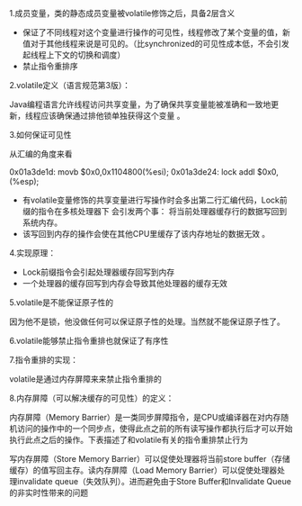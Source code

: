 1.成员变量，类的静态成员变量被volatile修饰之后，具备2层含义

- 保证了不同线程对这个变量进行操作的可见性，线程修改了某个变量的值，新值对于其他线程来说是可见的。（比synchronized的可见性成本低，不会引发起线程上下文的切换和调度）
- 禁止指令重排序

2.volatile定义（语言规范第3版）：

Java编程语言允许线程访问共享变量，为了确保共享变量能被准确和一致地更新，线程应该确保通过排他锁单独获得这个变量  。

3.如何保证可见性

从汇编的角度来看

0x01a3de1d: movb $0x0,0x1104800(%esi);
0x01a3de24: lock addl $0x0,(%esp);  

- 有volatile变量修饰的共享变量进行写操作时会多出第二行汇编代码，Lock前缀的指令在多核处理器下
  会引发两个事：
  将当前处理器缓存行的数据写回到系统内存。
- 该写回到内存的操作会使在其他CPU里缓存了该内存地址的数据无效 。

4.实现原理：

- Lock前缀指令会引起处理器缓存回写到内存
- 一个处理器的缓存回写到内存会导致其他处理器的缓存无效  

5.volatile是不能保证原子性的

因为他不是锁，他没做任何可以保证原子性的处理。当然就不能保证原子性了。

6.volatile能够禁止指令重排也就保证了有序性

7.指令重排的实现：

volatile是通过内存屏障来来禁止指令重排的

8.内存屏障（可以解决缓存的可见性）的定义：

内存屏障（Memory Barrier）是一类同步屏障指令，是CPU或编译器在对内存随机访问的操作中的一个同步点，使得此点之前的所有读写操作都执行后才可以开始执行此点之后的操作。下表描述了和volatile有关的指令重排禁止行为

写内存屏障（Store Memory Barrier）可以促使处理器将当前store buffer（存储缓存）的值写回主存。读内存屏障（Load Memory Barrier）可以促使处理器处理invalidate queue（失效队列）。进而避免由于Store Buffer和Invalidate Queue的非实时性带来的问题